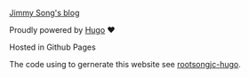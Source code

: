 [Jimmy Song's blog](https://jimmysong.io) 

Proudly powered by [Hugo](https://gohugo.io) ❤️

Hosted in Github Pages

The code using to gernerate this website see [rootsongjc-hugo](https://github.com/rootsongjc/rootsongjc-hguo).